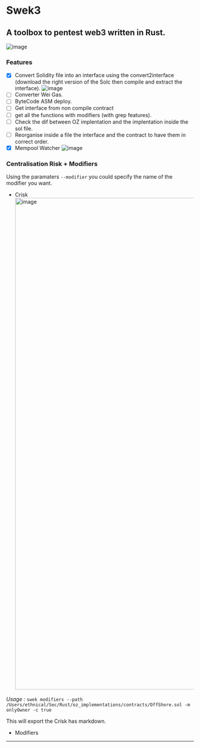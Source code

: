 # Swek3

## A toolbox to pentest web3 written in Rust.

![image](https://user-images.githubusercontent.com/23560242/178570237-0105b9ac-e39c-447a-8455-81bdee136076.png)

### Features

- [x] Convert Solidity file into an interface using the convert2interface (download the right version of the Solc then compile and extract the interface).
      ![image](https://user-images.githubusercontent.com/23560242/178570537-8974f67c-baa6-4e8d-b2e9-c4f8ad5ca9e5.png)
- [ ] Converter Wei Gas.
- [ ] ByteCode ASM deploy.
- [ ] Get interface from non compile contract
- [ ] get all the functions with modifiers (with grep features).
- [ ] Check the dif between OZ implentation and the implentation inside the sol file.
- [ ] Reorganise inside a file the interface and the contract to have them in correct order.
- [x] Mempool Watcher
      ![image](https://user-images.githubusercontent.com/23560242/179367699-286e92ac-ce70-4f6e-9e20-434d8b565972.png)

### Centralisation Risk + Modifiers

Using the paramaters `--modifier` you could specify the name of the modifier you want.

- Crisk
  <img width="1317" alt="image" src="https://user-images.githubusercontent.com/23560242/190011679-2665d5d0-4ec9-4859-96a0-31d03d0adde2.png">

_Usage :_
`swek modifiers --path /Users/ethnical/Sec/Rust/oz_implementations/contracts/OffShore.sol -m onlyOwner -c true`

This will export the Crisk has markdown.

- Modifiers

---

